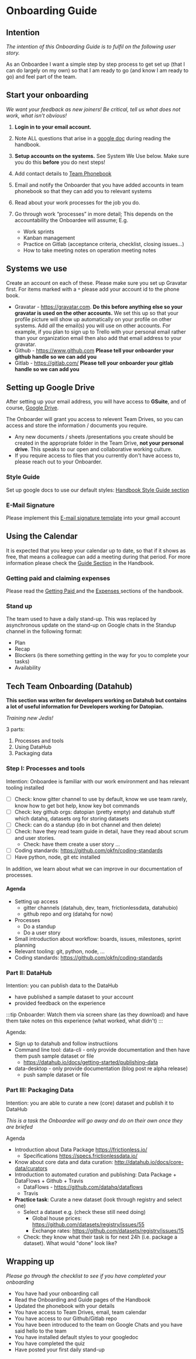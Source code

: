 # Onboarding Guide

## Intention

*The intention of this Onboarding Guide is to fulfil on the following user story.*

As an Onboardee I want a simple step by step process to get set up (that I can do largely on my own) so that I am ready to go (and know I am ready to go) and feel part of the team. 

## Start your onboarding

*We want your feedback as new joiners! Be critical, tell us what does not work, what isn’t obvious!*

1. **Login in to your email account.**

2. Note ALL questions that arise in a [google doc](https://docs.google.com/document/) during reading the handbook.

3. **Setup accounts on the systems.** See System We Use below. Make sure you do this **before** you do next steps!

4. Add contact details to [Team Phonebook][phonebook] 

5. Email and notify the Onboarder that you have added accounts in team phonebook so that they can add you to relevant systems

6. Read about your work processes for the job you do.

7. Go through work “processes” in more detail; This depends on the accountability the Onboardee will assume; E.g.

    * Work sprints
    * Kanban management 
    * Practice on Gitlab (acceptance criteria, checklist, closing issues…)
    * How to take meeting notes on operation meeting notes

[phonebook]: https://docs.google.com/spreadsheets/d/1hFw3jFHq_TF4m_Z76n0uzBz85UB9Yht4P2IZAPicBOI/edit#gid=129072431

## Systems we use

Create an account on each of these. Please make sure you set up Gravatar first. For items marked with a `*` please add your account id to the phone book.

* Gravatar - https://gravatar.com. **Do this before anything else so your gravatar is used on the other accounts.** We set this up so that your profile picture will show up automatically on your profile on other systems. Add *all* the email(s) you will use on other accounts. For example, if you plan to sign up to Trello with your personal email rather than your organization email then also add that email address to your gravatar.
* Github - https://www.github.com **Please tell your onboarder your github handle so we can add you**
* Gitlab - https://gitlab.com/ **Please tell your onboarder your gitlab handle so we can add you**

## Setting up Google Drive

After setting up your email address, you will have access to **GSuite**, and of course, [Google Drive](https://drive.google.com/drive/).

The Onboarder will grant you access to relevent Team Drives, so you can access and store the information / documents you require.

* Any new documents / sheets /presentations you create should be created in the appropriate folder in the Team Drive, **not your personal drive**. This speaks to our open and collaborative working culture. 
* If you require access to files that you currently don't have access to, please reach out to your Onboarder.

### Style Guide

Set up google docs to use our default styles: [ Handbook Style Guide section ][styleguide]

[styleguide]: /guide/#style-guide

### E-Mail Signature
Please implement this [E-mail signature template](https://docs.google.com/document/d/1gpw5zucdlA_tU5geFpIs89AxuJ0is8kMEh6mIDkttnY/edit) into your gmail account


## Using the Calendar

It is expected that you keep your calendar up to date, so that if it shows as free, that means a colleague can add a meeting during that period. For more information please check the [Guide Section](https://handbook.datopian.com/guide/#our-principles) in the Handbook.


### Getting paid and claiming expenses

Please read the [ Getting Paid ](https://handbook.datopian.com/guide/#getting-paid) and the [ Expenses ](https://handbook.datopian.com/guide/#expenses)  sections of the handbook. 

### Stand up

The team used to have a daily stand-up. This was replaced by asynchronous update on the stand-up on Google chats in the Standup channel in the following format:

* Plan
* Recap
* Blockers (is there something getting in the way for you to complete your tasks)
* Availability



## Tech Team Onboarding (Datahub)

**This section was writen for developers working on Datahub but contains a lot of useful information for Developers working for Datopian.**

*Training new Jedis!*

3 parts:

1. Processes and tools
2. Using DataHub
3. Packaging data

### Step I: Processes and tools


Intention: Onboardee is familiar with our work environment and has relevant tooling installed

* [ ] Check: know gitter channel to use by default, know we use team rarely, know how to get bot help, know key bot commands
* [ ] Check: key github orgs: datopian (pretty empty) and datahub stuff which datahq, datasets org for storing datasets
* [ ] Check: can do a standup (do in bot channel and then delete)
* [ ] Check: have they read team guide in detail, have they read about scrum and user stories.
	* Check: have them create a user story ...
* [ ] Coding standards: https://github.com/okfn/coding-standards
* [ ] Have python, node, git etc installed

In addition, we learn about what we can improve in our documentation of processes.

#### Agenda

* Setting up access
  * gitter channels (datahub, dev, team, frictionlessdata, datahubio)
  * github repo and org (datahq for now)
* Processes
  * Do a standup
  * Do a user story
* Small introduction about workflow: boards, issues, milestones, sprint planning
* Relevant tooling: git, python, node, ...
* Coding standards: https://github.com/okfn/coding-standards

### Part II: DataHub

Intention: you can publish data to the DataHub 

* have published a sample dataset to your account
* provided feedback on the experience


:::tip
Onboarder: Watch them via screen share (as they download) and have them take notes on this experience (what worked, what didn't)
:::

Agenda:

* Sign up to datahub and follow instructiions
* Command line tool: data-cli - only provide documentation and then have them push sample dataset or file
	* https://datahub.io/docs/getting-started/publishing-data
* data-desktop - only provide documentation (blog post re alpha release)
	* push sample dataset or file

### Part III: Packaging Data

Intention: you are able to curate a new (core) dataset and publish it to DataHub

*This is a task the Onboardee will go away and do on their own once they are briefed*

Agenda

* Introduction about Data Package https://frictionless.io/
  * Specifications https://specs.frictionlessdata.io/
* Know about core data and data curation: http://datahub.io/docs/core-data/curators
* Introduction to automated curation and publishing: Data Package + DataFlows + Github + Travis
	* DataFlows - https://github.com/datahq/dataflows
	* Travis
* **Practice task**: Curate a new dataset (look through registry and select one)
	* Select a dataset e.g. (check these still need doing)
		* Global house prices: https://github.com/datasets/registry/issues/55
		* Exchange rates: https://github.com/datasets/registry/issues/15
  * Check: they know what their task is for next 24h (i.e. package a dataset). What would "done" look like?


## Wrapping up 

_Please go through the checklist to see if you have completed your onboarding_

* You have had your onboarding call
* Read the Onboarding and Guide pages of the Handbook
* Updated the phonebook with your details
* You have access to Team Drives, email, team calendar
* You have access to our Github/Gitlab repo   
* You have been introduced to the team on Google Chats and you have said hello to the team 
* You have installed default styles to your googledoc
* You have completed the quiz
* Have posted your first daily stand-up
